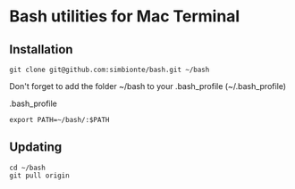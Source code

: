 Bash utilities for Mac Terminal
===========================

Installation
--------
`git clone git@github.com:simbionte/bash.git ~/bash`

Don't forget to add the folder ~/bash to your .bash_profile (~/.bash_profile)

.bash_profile

`export PATH=~/bash/:$PATH`

Updating
--------
`cd ~/bash`  
`git pull origin`